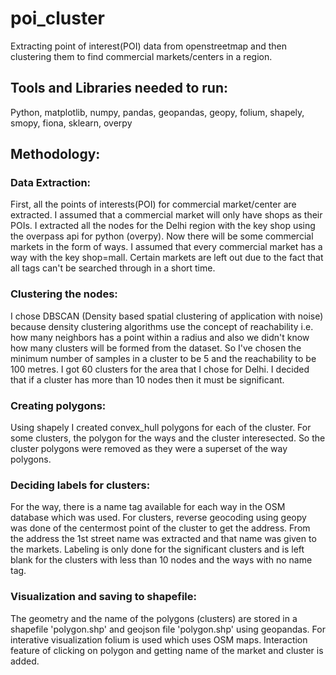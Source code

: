 # poi_cluster
Extracting point of interest(POI) data from openstreetmap and then clustering them to find commercial markets/centers in a region.

## Tools and Libraries needed to run:
Python, matplotlib, numpy, pandas, geopandas, geopy, folium, shapely, smopy, fiona, sklearn, overpy

## Methodology:
### Data Extraction:
First, all the points of interests(POI) for commercial market/center are extracted. I assumed that a commercial market will only have shops as their POIs. I extracted all the nodes for the Delhi region with the key shop using the overpass api for python (overpy). Now there will be some commercial markets in the form of ways. I assumed that every commercial market has a way with the key shop=mall. Certain markets are left out due to the fact that all tags can't be searched through in a short time.
### Clustering the nodes:
I chose DBSCAN (Density based spatial clustering of application with noise) because density clustering algorithms use the concept of reachability i.e. how many neighbors has a point within a radius and also we didn't know how many clusters will be formed from the dataset. So I've chosen the minimum number of samples in a cluster to be 5 and the reachability to be 100 metres. I got 60 clusters for the area that I chose for Delhi. I decided that if a cluster has more than 10 nodes then it must be significant.
### Creating polygons:
Using shapely I created convex_hull polygons for each of the cluster. For some clusters, the polygon for the ways and the cluster interesected. So the cluster polygons were removed as they were a superset of the way polygons.
### Deciding labels for clusters:
For the way, there is a name tag available for each way in the OSM database which was used. For clusters, reverse geocoding using geopy was done of the centermost point of the cluster to get the address. From the address the 1st street name was extracted and that name was given to the markets. Labeling is only done for the significant clusters and is left blank for the clusters with less than 10 nodes and the ways with no name tag.
### Visualization and saving to shapefile:
The geometry and the name of the polygons (clusters) are stored in a shapefile 'polygon.shp' and geojson file 'polygon.shp' using geopandas. For interative visualization folium is used which uses OSM maps. Interaction feature of clicking on polygon and getting name of the market and cluster is added.

